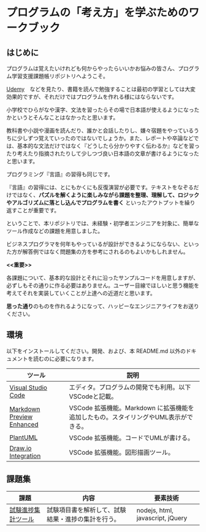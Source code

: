 # プログラムの「考え方」を学ぶためのワークブック

## はじめに

プログラムは覚えたいけれども何からやったらいいかお悩みの皆さん、プログラム学習支援課題帳リポジトリへようこそ。

[Udemy](https://www.udemy.com/ja/courses/it-and-software/)　などを見たり、書籍を読んで勉強することは最初の学習としては大変効果的ですが、それだけではプログラムを作れる様にはならないです。

小学校でひらがなや漢字、文法を習ったらその場で日本語が使えるようになったかというとそんなことはなかったと思います。

教科書や小説や漫画を読んだり、誰かと会話したりし、嫌々宿題をやっているうちに少しずつ覚えていったのではないでしょうか。また、レポートや卒論などでは、基本的な文法だけではなく『どうしたら分かりやすく伝わるか』などを習ったり考えたり指摘されたりして少しつづ良い日本語の文章が書けるようになったと思います。

プログラミング『言語』の習得も同じです。

『言語』の習得には、とにもかくにも反復演習が必要です。テキストをなぞるだけではなく、**パズルを解くように楽しみながら課題を整理、理解して、ロジックやアルゴリズムに落とし込んでプログラムを書く** といったアウトプットを繰り返すことが重要です。

ということで、本リポジトリでは、未経験・初学者エンジニアを対象に、簡単なツール作成などの課題を用意しました。

ビジネスプログラマを何年もやっているが設計ができるようにならない、といった方が解答例ではなく問題集の方を参考にされるのもよいかもしれません。


**<<重要>>**

各課題について、基本的な設計とそれに沿ったサンプルコードを用意しますが、必ずしもその通りに作る必要はありません。ユーザー目線でほしいと思う機能を考えてそれを実装していくことが上達への近道だと思います。

**思った通り**のものを作れるようになって、ハッピーなエンジニアライフをお送りください。


## 環境

以下をインストールしてください。開発、および、本 README.md 以外のドキュメントを読むのに必要になります。

|ツール   |説明   |
|---|---|
|[Visual Studio Code](https://code.visualstudio.com/download)   |エディタ。プログラムの開発でも利用。以下VSCodeと記載。|
|[Markdown Preview Enhanced](https://marketplace.visualstudio.com/items?itemName=shd101wyy.markdown-preview-enhanced)|VSCode 拡張機能。Markdown に拡張機能を追加したもの。スタイリングやUML表示ができる。 |
|[PlantUML](https://marketplace.visualstudio.com/items?itemName=jebbs.plantuml) |VSCode 拡張機能。コードでUMLが書ける。 |
|[Draw.io Integration](https://marketplace.visualstudio.com/items?itemName=hediet.vscode-drawio)| VSCode 拡張機能。図形描画ツール。 |


## 課題集

|課題|内容|要素技術|
|---|---|---|
|[試験進捗集計ツール](./01_%E8%A9%A6%E9%A8%93%E7%B5%90%E6%9E%9C%E9%9B%86%E8%A8%88%E3%83%84%E3%83%BC%E3%83%AB/)   |試験項目書を解析して、試験結果・進捗の集計を行う。|nodejs, html, javascript, jQuery
